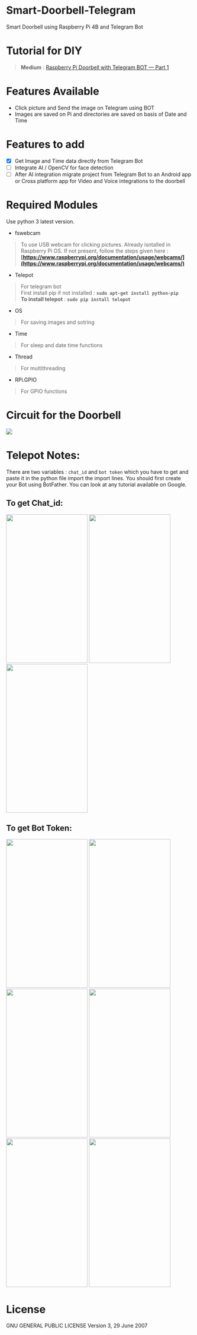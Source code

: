 # Smart-Doorbell-Telegram
Smart Doorbell using Raspberry Pi 4B and Telegram Bot

# Tutorial for DIY
> **Medium** : [Raspberry Pi Doorbell with Telegram BOT — Part 1](https://lagnos.medium.com/raspberry-pi-doorbell-with-telegram-bot-part-1-fa75d747524d)

# Features Available
* Click picture and Send the image on Telegram using BOT
* Images are saved on Pi and directories are saved on basis of Date and Time

# Features to add
- [x] Get Image and Time data directly from Telegram Bot
- [ ] Integrate AI / OpenCV for face detection
- [ ] After AI integration migrate project from Telegram Bot to an Android app or Cross platform app for Video and Voice integrations to the doorbell

# Required Modules
Use python 3 latest version.
* fswebcam
> To use USB webcam for clicking pictures. Already isntalled in Raspberry Pi OS. If not present, follow the steps given here : **[https://www.raspberrypi.org/documentation/usage/webcams/](https://www.raspberrypi.org/documentation/usage/webcams/)**

* Telepot
> For telegram bot</br>
First install pip if not installed : **`sudo apt-get install python-pip`**</br>
**To install telepot** : **`sudo pip install telepot`**

* OS
> For saving images and sotring
* Time
> For sleep and date time functions
* Thread
> For multithreading
* RPi.GPIO
> For GPIO functions

# Circuit for the Doorbell
![](circuit.jpg)

# Telepot Notes:
There are two variables : `chat_id` and `bot token` which you have to get and paste it in the python file import the import lines. You should first create your Bot using BotFather. You can look at any tutorial available on Google.

## To get Chat_id:
<img src="chatID1.png" width="220" height="400"> <img src="chatID2.png" width="220" height="400"> <img src="chatID3.jpg" width="220" height="400">

## To get Bot Token:
<img src="botToken1.png" width="220" height="400"> <img src="botToken2.png" width="220" height="400"> <img src="botToken3.png" width="220" height="400"> <img src="botToken4.png" width="220" height="400"> <img src="botToken5.png" width="220" height="400"> <img src="botToken6.jpg" width="220" height="400">

# License
 GNU GENERAL PUBLIC LICENSE
 Version 3, 29 June 2007
